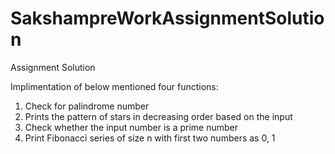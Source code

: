 # SakshampreWorkAssignmentSolution
Assignment Solution

Implimentation of below mentioned four functions:

1. Check for palindrome number
2. Prints the pattern of stars in decreasing order based on the input
3. Check whether the input number is a prime number
4. Print Fibonacci series of size n with first two numbers as 0, 1
